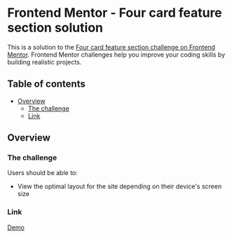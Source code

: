 # Frontend Mentor - Four card feature section solution

This is a solution to the [Four card feature section challenge on Frontend Mentor](https://www.frontendmentor.io/challenges/four-card-feature-section-weK1eFYK). Frontend Mentor challenges help you improve your coding skills by building realistic projects.

## Table of contents

- [Overview](#overview)
  - [The challenge](#the-challenge)
  - [Link](#link)

## Overview

### The challenge

Users should be able to:

- View the optimal layout for the site depending on their device's screen size

### Link

[Demo](https://dwwm-four-card-feature-section.netlify.app/)
